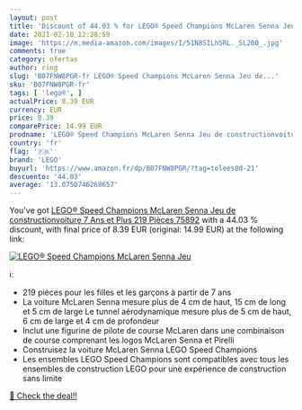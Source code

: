 ```yaml
---
layout: post
title: 'Discount of 44.03 % for LEGO® Speed Champions McLaren Senna Jeu '
date: 2021-02-10 12:28:59
image: 'https://m.media-amazon.com/images/I/51N8SILh5RL._SL200_.jpg'
comments: true
category: ofertas
author: ring
slug: 'B07FNW8PGR-fr LEGO® Speed Champions McLaren Senna Jeu de...'
sku: 'B07FNW8PGR-fr'
tags: [ 'lego®', ]
actualPrice: 8.39 EUR
currency: EUR
price: 8.39
comparePrice: 14.99 EUR
prodname: 'LEGO® Speed Champions McLaren Senna Jeu de constructionvoiture  7 Ans et Plus  219 Pièces 75892'
country: 'fr'
flag: '🇫🇷'
brand: 'LEGO'
buyurl: 'https://www.amazon.fr/dp/B07FNW8PGR/?tag=tolees0d-21'
descuento: '44.03'
average: '13.0750746268657'
---
```


You've got [LEGO® Speed Champions McLaren Senna Jeu de constructionvoiture  7 Ans et Plus  219 Pièces 75892](https://www.amazon.fr/dp/B07FNW8PGR/?tag=tolees0d-21) with a  44.03 % discount, with final price of 8.39 EUR (original: 14.99 EUR) at the following link:

[![LEGO® Speed Champions McLaren Senna Jeu ](https://m.media-amazon.com/images/I/51N8SILh5RL._SL200_.jpg)](https://www.amazon.fr/dp/B07FNW8PGR/?tag=tolees0d-21)

ℹ️:

- 219 pièces pour les filles et les garçons à partir de 7 ans
- La voiture McLaren Senna mesure plus de 4 cm de haut, 15 cm de long et 5 cm de large Le tunnel aérodynamique mesure plus de 5 cm de haut, 6 cm de large et 4 cm de profondeur
- Inclut une figurine de pilote de course McLaren dans une combinaison de course comprenant les logos McLaren Senna et Pirelli
- Construisez la voiture McLaren Senna LEGO Speed Champions
- Les ensembles LEGO Speed Champions sont compatibles avec tous les ensembles de construction LEGO pour une expérience de construction sans limite

[🛒 Check the deal!!](https://www.amazon.fr/dp/B07FNW8PGR/?tag=tolees0d-21)
